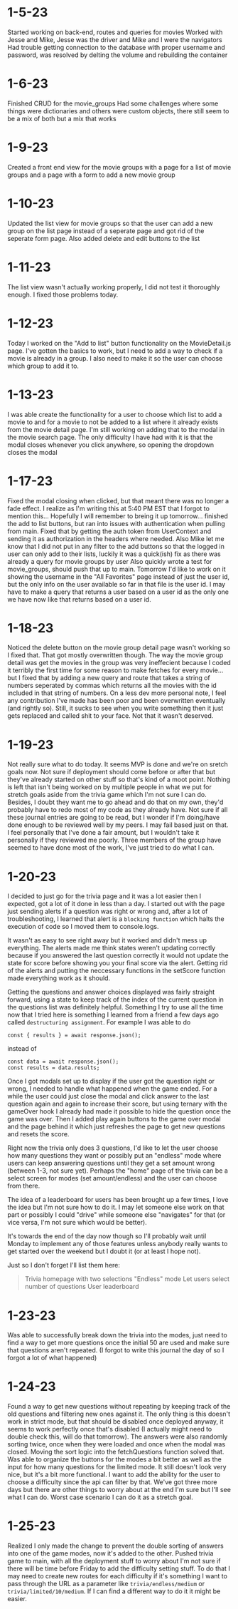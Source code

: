 # 1-5-23

Started working on back-end, routes and queries for movies
Worked with Jesse and Mike, Jesse was the driver and Mike and I were the navigators
Had trouble getting connection to the database with proper username and password, was resolved by delting the volume and rebuilding the container

# 1-6-23

Finished CRUD for the movie_groups
Had some challenges where some things were dictionaries and others were custom objects, there still seem to be a mix of both but a mix that works

# 1-9-23

Created a front end view for the movie groups with a page for a list of movie groups and a page with a form to add a new movie group

# 1-10-23

Updated the list view for movie groups so that the user can add a new group on the list page instead of a seperate page and got rid of the seperate form page.
Also added delete and edit buttons to the list

# 1-11-23

The list view wasn't actually working properly, I did not test it thoroughly enough. I fixed those problems today.

# 1-12-23

Today I worked on the "Add to list" button functionality on the MovieDetail.js page. I've gotten the basics to work, but I need to add a way to check if a movie is already in a group.
I also need to make it so the user can choose which group to add it to.

# 1-13-23

I was able create the functionality for a user to choose which list to add a movie to and for a movie to not be added to a list
where it already exists from the movie detail page. I'm still working on adding that to the modal in the movie search page.
The only difficulty I have had with it is that the modal closes whenever you click anywhere, so opening the dropdown closes the modal

# 1-17-23

Fixed the modal closing when clicked, but that meant there was no longer a fade effect. I realize as I'm writing this at 5:40 PM EST that I forgot to mention this... Hopefully I will remember to breing it up tomorrow...
finished the add to list buttons, but ran into issues with authentication when pulling from main. Fixed that by getting the auth token from UserContext and sending it as authorization in the headers where needed.
Also Mike let me know that I did not put in any filter to the add buttons so that the logged in user can only add to their lists, luckily it was a quick(ish) fix as there was already a query for movie groups by user
Also quickly wrote a test for movie_groups, should push that up to main.
Tomorrow I'd like to work on it showing the username in the "All Favorites" page instead of just the user id, but the only info on the user available so far in that file is the user id.
I may have to make a query that returns a user based on a user id as the only one we have now like that returns based on a user id.

# 1-18-23

Noticed the delete button on the movie group detail page wasn't working so I fixed that. That got mostly overwritten though. The way the movie group detail was get the movies in the group was very ineffecient because I coded it terribly the first time for some reason to make fetches for every movie... but I fixed that by adding a new query and route that takes a string of numbers seperated by commas which returns all the movies with the id included in that string of numbers.
On a less dev more personal note, I feel any contribution I've made has been poor and been overwritten eventually (and rightly so). Still, it sucks to see when you write something then it just gets replaced and called shit to your face.
Not that it wasn't deserved.

# 1-19-23

Not really sure what to do today. It seems MVP is done and we're on sretch goals now. Not sure if deployment should come before or after that but they've already started on other stuff so that's kind of a moot point.
Nothing is left that isn't being worked on by multiple people in what we put for stretch goals aside from the trivia game which I'm not sure I can do. Besides, I doubt they want me to go ahead and do that on my own,
they'd probably have to redo most of my code as they already have. Not sure if all these journal entries are going to be read, but I wonder if I'm doing/have done enough to be reviewed well by my peers. I may fail based just on that.
I feel personally that I've done a fair amount, but I wouldn't take it personally if they reviewed me poorly. Three members of the group have seemed to have done most of the work, I've just tried to do what I can.

# 1-20-23

I decided to just go for the trivia page and it was a lot easier then I expected, got a lot of it done in less than a day. I started out with the page just sending alerts if a question was right or wrong and, after a lot of troubleshooting, I learned that alert is a `blocking function` which halts the execution of code so I moved them to console.logs.

It wasn't as easy to see right away but it worked and didn't mess up everything. The alerts made me think states weren't updating correctly because if you answered the last question correctly it would not update the state for score before showing you your final score via the alert. Getting rid of the alerts and putting the neccessary functions in the setScore function made everything work as it should.

Getting the questions and answer choices displayed was fairly straight forward, using a state to keep track of the index of the current question in the questions list was definitely helpful. Something I try to use all the time now that I tried here is something I learned from a friend a few days ago called `destructuring assignment`. For example I was able to do

```
const { results } = await response.json();
```

instead of

```
const data = await response.json();
const results = data.results;
```

Once I got modals set up to display if the user got the question right or wrong, I needed to handle what happened when the game ended. For a while the user could just close the modal and click answer to the last question again and again to increase their score, but using ternary with the gameOver hook I already had made it possible to hide the question once the game was over. Then I added play again buttons to the game over modal and the page behind it which just refreshes the page to get new questions and resets the score.

Right now the trivia only does 3 questions, I'd like to let the user choose how many questions they want or possibly put an "endless" mode where users can keep answering questions until they get a set amount wrong (between 1-3, not sure yet). Perhaps the "home" page of the trivia can be a select screen for modes (set amount/endless) and the user can choose from there.

The idea of a leaderboard for users has been brought up a few times, I love the idea but I'm not sure how to do it. I may let someone else work on that part or possibly I could "drive" while someone else "navigates" for that (or vice versa, I'm not sure which would be better).

It's towards the end of the day now though so I'll probably wait until Monday to implement any of those features unless anybody really wants to get started over the weekend but I doubt it (or at least I hope not).

Just so I don't forget I'll list them here:

> Trivia homepage with two selections
> "Endless" mode
> Let users select number of questions
> User leaderboard

# 1-23-23

Was able to successfully break down the trivia into the modes, just need to find a way to get more questions once the initial 50 are used and make sure that questions aren't repeated. (I forgot to write this journal the day of so I forgot a lot of what happened)

# 1-24-23

Found a way to get new questions without repeating by keeping track of the old questions and filtering new ones against it. The only thing is this doesn't work in strict mode, but that should be disabled once deployed anyway, it seems to work perfectly once that's disabled (I actually might need to double check this, will do that tomorrow). The answers were also randomly sorting twice, once when they were loaded and once when the modal was closed. Moving the sort logic into the fetchQuestions function solved that. Was able to organize the buttons for the modes a bit better as well as the input for how many questions for the limited mode. It still doesn't look very nice, but it's a bit more functional. I want to add the ability for the user to choose a difficulty since the api can filter by that. We've got three more days but there are other things to worry about at the end I'm sure but I'll see what I can do. Worst case scenario I can do it as a stretch goal.

# 1-25-23

Realized I only made the change to prevent the double sorting of answers into one of the game modes, now it's added to the other. Pushed trivia game to main, with all the deployment stuff to worry about I'm not sure if there will be time before Friday to add the difficulty setting stuff. To do that I may need to create new routes for each difficulty if it's something I want to pass through the URL as a parameter like `trivia/endless/medium` or `trivia/limited/10/medium`. If I can find a different way to do it it might be easier.
